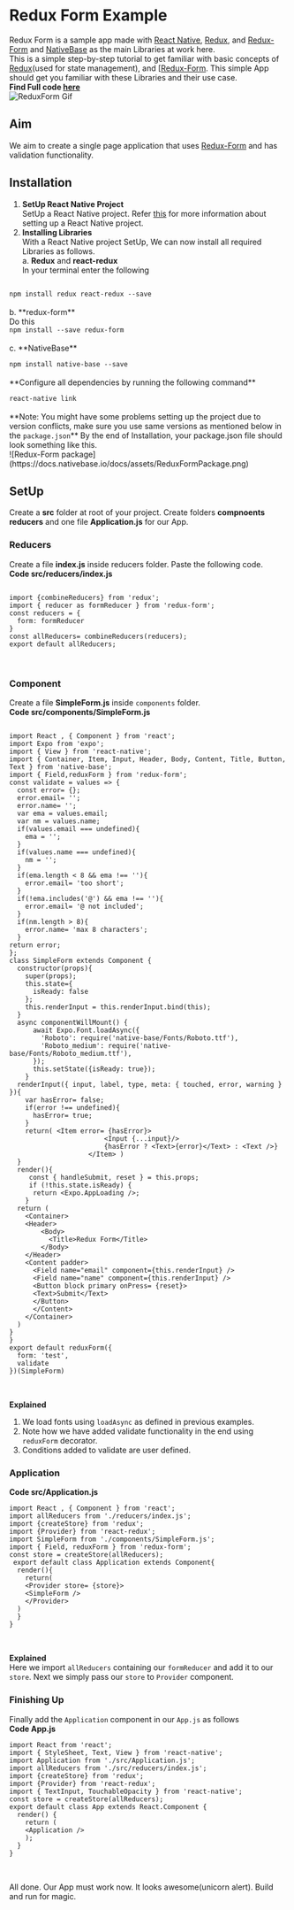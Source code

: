 # Redux Form Example
Redux Form is a sample app made with [React Native](https://github.com/facebook/react-native), [Redux](https://github.com/reactjs/react-redux), and [Redux-Form](https://github.com/erikras/redux-form) and [NativeBase](https://nativebase.io/) as the main Libraries at work here.<br />
This is a simple step-by-step tutorial to get familiar with basic concepts of [Redux](https://github.com/reactjs/react-redux)(used for state management), and [[Redux-Form](https://github.com/erikras/redux-form). This simple App should get you familiar with these Libraries and their use case. <br />
**Find Full code [here](https://github.com/GeekyAnts/native-base-example-redux-form)** <br />
![ReduxForm Gif](https://docs.nativebase.io/docs/assets/ReduxForm.gif)
<br />

## Aim

We aim to create a single page application that uses [Redux-Form](https://github.com/erikras/redux-form) and has validation functionality.

## Installation


1. **SetUp React Native Project** <br /> SetUp a React Native project. Refer [this](https://facebook.github.io/react-native/docs/getting-started.html) for more information about setting up a React Native project. <br />
2. **Installing Libraries** <br /> With a React Native project SetUp, We can now install all required Libraries as follows. <br />
a. **Redux** and **react-redux** <br />
In your terminal enter the following <br />
<code>
npm install redux react-redux --save
</code> <br />
b. **redux-form** <br />
Do this
<code>
npm install --save redux-form
</code> <br />
c. **NativeBase** <br />
<code>
npm install native-base --save
</code> <br />
**Configure all dependencies by running the following command** <br />
<code>
react-native link
</code> <br />
**Note: You might have some problems setting up the project due to version conflicts, make sure you use same versions as mentioned below in the <code>package.json</code>**
By the end of Installation, your package.json file should look something like this.<br />
![Redux-Form package](https://docs.nativebase.io/docs/assets/ReduxFormPackage.png) <br />

## SetUp
Create a **src** folder at root of your project. Create folders **compnoents** **reducers** and one file **Application.js** for our App. <br />

### Reducers
Create a file **index.js** inside reducers folder. Paste the following code. <br />
**Code src/reducers/index.js**
<pre class="line-numbers"><code class="language-jsx">
import {combineReducers} from 'redux';
import { reducer as formReducer } from 'redux-form';
const reducers = {
  form: formReducer
}
const allReducers= combineReducers(reducers);
export default allReducers;
</code></pre><br />

### Component
Create a file **SimpleForm.js** inside <code>components</code> folder. <br />
**Code src/components/SimpleForm.js**
<pre class="line-numbers"><code class="language-jsx">
import React , { Component } from 'react';
import Expo from 'expo';
import { View } from 'react-native';
import { Container, Item, Input, Header, Body, Content, Title, Button, Text } from 'native-base';
import { Field,reduxForm } from 'redux-form';
const validate = values => {
  const error= {};
  error.email= '';
  error.name= '';
  var ema = values.email;
  var nm = values.name;
  if(values.email === undefined){
    ema = '';
  }
  if(values.name === undefined){
    nm = '';
  }
  if(ema.length < 8 && ema !== ''){
    error.email= 'too short';
  }
  if(!ema.includes('@') && ema !== ''){
    error.email= '@ not included';
  }
  if(nm.length > 8){
    error.name= 'max 8 characters';
  }
return error;
};
class SimpleForm extends Component {
  constructor(props){
    super(props);
    this.state={
      isReady: false
    };
    this.renderInput = this.renderInput.bind(this);
  }
  async componentWillMount() {
      await Expo.Font.loadAsync({
        'Roboto': require('native-base/Fonts/Roboto.ttf'),
        'Roboto_medium': require('native-base/Fonts/Roboto_medium.ttf'),
      });
      this.setState({isReady: true});
    }
  renderInput({ input, label, type, meta: { touched, error, warning } }){
    var hasError= false;
    if(error !== undefined){
      hasError= true;
    }
    return( &lt;Item error= {hasError}>
                        &lt;Input {...input}/>
                        {hasError ? &lt;Text>{error}&lt;/Text> : &lt;Text />}
                    &lt;/Item> )
  }
  render(){
     const { handleSubmit, reset } = this.props;
     if (!this.state.isReady) {
      return &lt;Expo.AppLoading />;
    }
  return (
    &lt;Container>
    &lt;Header>
        &lt;Body>
          &lt;Title>Redux Form&lt;/Title>
        &lt;/Body>
    &lt;/Header>
    &lt;Content padder>
      &lt;Field name="email" component={this.renderInput} />
      &lt;Field name="name" component={this.renderInput} />
      &lt;Button block primary onPress= {reset}>
      &lt;Text>Submit&lt;/Text>
      &lt;/Button>
      &lt;/Content>
    &lt;/Container>
  )
}
}
export default reduxForm({
  form: 'test',
  validate
})(SimpleForm)
</code></pre><br />

**Explained** <br />
1. We load fonts using <code>loadAsync</code> as defined in previous examples.
2. Note how we have added validate functionality in the end using <code>reduxForm</code> decorator.
3. Conditions added to validate are user defined.

### Application
**Code src/Application.js** <br />
<pre class="line-numbers"><code class="language-jsx">import React , { Component } from 'react';
import allReducers from './reducers/index.js';
import {createStore} from 'redux';
import {Provider} from 'react-redux';
import SimpleForm from './components/SimpleForm.js';
import { Field, reduxForm } from 'redux-form';
const store = createStore(allReducers);
 export default class Application extends Component{
  render(){
    return(
    &lt;Provider store= {store}>
    &lt;SimpleForm />
    &lt;/Provider>
  )
  }
}
</code></pre><br />

**Explained** <br />
Here we import <code>allReducers</code> containing our <code>formReducer</code> and add it to our <code>store</code>. Next we simply pass our <code>store</code> to <code>Provider</code> component. <br />

### Finishing Up
Finally add the <code>Application</code> component in our <code>App.js</code> as follows <br />
**Code App.js**
<pre class="line-numbers"><code class="language-jsx">import React from 'react';
import { StyleSheet, Text, View } from 'react-native';
import Application from './src/Application.js';
import allReducers from './src/reducers/index.js';
import {createStore} from 'redux';
import {Provider} from 'react-redux';
import { TextInput, TouchableOpacity } from 'react-native';
const store = createStore(allReducers);
export default class App extends React.Component {
  render() {
    return (
    &lt;Application />
    );
  }
}</code></pre><br />
All done. Our App must work now. It looks awesome(unicorn alert). Build and run for magic.
